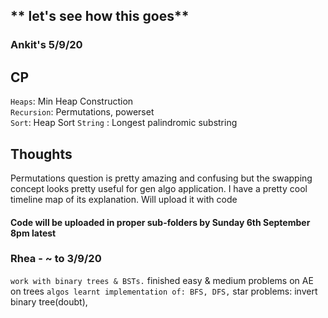 ## ** let's see how this goes**


### Ankit's 5/9/20

## CP
`Heaps`: Min Heap Construction
<br/>
`Recursion`: Permutations, powerset
<br/>
`Sort`: Heap Sort
`String` : Longest palindromic substring


## Thoughts
Permutations question is pretty amazing and confusing but the swapping concept looks pretty useful for gen algo application. I have a pretty cool timeline map of its explanation. Will upload it with code

#### Code will be uploaded in proper sub-folders by Sunday 6th September 8pm latest


### Rhea - ~ to 3/9/20
` work with binary trees & BSTs.
` finished easy & medium problems on AE on trees
` algos learnt implementation of: BFS, DFS,
` star problems: invert binary tree(doubt), 
